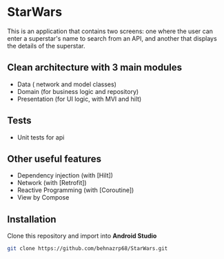 # StarWars

This is an application that contains two screens: one where the user can enter a superstar's name to search from an API, and another that displays the details of the superstar.

## Clean architecture with 3 main modules
- Data ( network and model classes)
- Domain (for business logic and repository)
- Presentation (for UI logic, with MVI and hilt)

## Tests
- Unit tests for api 
  
## Other useful features
- Dependency injection (with [Hilt])
- Network (with [Retrofit])
- Reactive Programming (with [Coroutine])
- View by Compose
  
## Installation
Clone this repository and import into **Android Studio**
```bash
git clone https://github.com/behnazrp68/StarWars.git
```
